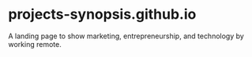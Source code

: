 # projects-synopsis.github.io
A landing page to show marketing, entrepreneurship, and technology by working remote. 
